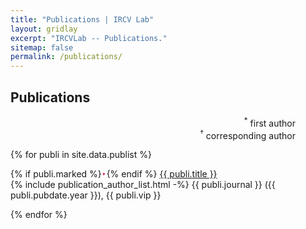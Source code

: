```yaml
---
title: "Publications | IRCV Lab"
layout: gridlay
excerpt: "IRCVLab -- Publications."
sitemap: false
permalink: /publications/
---
```



## Publications

<!-- ## Highlights

{% assign number_printed = 0 %}
{% for publi in site.data.publist %}

{% assign even_odd = number_printed | modulo: 2 %}
{% if publi.highlight == 1 %}

{% if even_odd == 0 %}
<div class="row">
{% endif %}

<div class="col-sm-6 clearfix">
 <div class="well">
  <h4>{{ publi.title }}</h4>
  <img src="{{ site.url }}{{ site.baseurl }}/images/publications/{{ publi.image }}" class="img-responsive" width="33%" style="float: left" />
  <p>{{ publi.description }}</p>
  <p><em>{% include publication_author_list.html %}</em></p>
  <h5><a href="{{ publi.link.url }}">{{ publi.link.display }}</a></h5>
  <p class="text-danger"><strong> {{ publi.news1 }}</strong></p>
  <p> {{ publi.news2 }}</p>
 </div>
</div>

{% assign number_printed = number_printed | plus: 1 %}

{% if even_odd == 1 %}
</div>
{% endif %}

{% endif %}
{% endfor %}

{% assign even_odd = number_printed | modulo: 2 %}
{% if even_odd == 1 %}
</div>
{% endif %}

<p> &nbsp; </p> -->


<!-- ## Full List -->

<p style="text-align:right; margin-right: 5vw">
  <sup>*</sup> first author <br>
  <sup>&dagger;</sup> corresponding author
  
</p>

{% for publi in site.data.publist %}

{% if publi.marked %}<span style="color: crimson">‣</span>{% endif %}
  <a href="{{ publi.link.url }}" class="publi_title">{{ publi.title }}</a><br/>
  {% include publication_author_list.html -%}
  <span class="publi_journal">{{ publi.journal }}</span>
  ({{ publi.pubdate.year }}), {{ publi.vip }}<br/>

{% endfor %}

